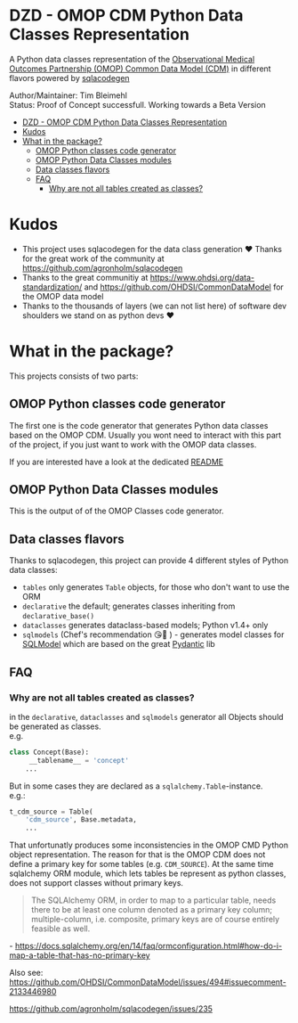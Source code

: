 # DZD - OMOP CDM Python Data Classes Representation
A Python data classes representation of the [Observational Medical Outcomes Partnership (OMOP) Common Data Model (CDM)](https://www.ohdsi.org/data-standardization/) in different flavors powered by [sqlacodegen](https://github.com/agronholm/sqlacodegen)

Author/Maintainer: Tim Bleimehl  
Status: Proof of Concept successfull. Working towards a Beta Version  


- [DZD - OMOP CDM Python Data Classes Representation](#dzd---omop-cdm-python-data-classes-representation)
- [Kudos](#kudos)
- [What in the package?](#what-in-the-package)
  - [OMOP Python classes code generator](#omop-python-classes-code-generator)
  - [OMOP Python Data Classes modules](#omop-python-data-classes-modules)
  - [Data classes flavors](#data-classes-flavors)
  - [FAQ](#faq)
    - [Why are not all tables created as classes?](#why-are-not-all-tables-created-as-classes)



# Kudos

* This project uses sqlacodegen for the data class generation ❤️ Thanks for the great work of the community at https://github.com/agronholm/sqlacodegen
* Thanks to the great communitiy at https://www.ohdsi.org/data-standardization/ and https://github.com/OHDSI/CommonDataModel for the OMOP data model
* Thanks to the thousands of layers (we can not list here) of software dev shoulders we stand on as python devs ❤️ 

# What in the package?

This projects consists of two parts:

## OMOP Python classes code generator
The first one is the code generator that generates Python data classes based on the OMOP CDM.
Usually you wont need to interact with this part of the project, if you just want to work with the OMOP data classes.  

If you are interested have a look at the dedicated [README](README_codegen.md)

## OMOP Python Data Classes modules
This is the output of of the OMOP Classes code generator.

## Data classes flavors
Thanks to sqlacodegen, this project can provide 4 different styles of Python data classes:

* `tables` only generates `Table` objects, for those who don't want to use the ORM
* `declarative` the default; generates classes inheriting from `declarative_base()`
* `dataclasses` generates dataclass-based models; Python v1.4+ only
* `sqlmodels` (Chef's recommendation 😘🤌 ) - generates model classes for [SQLModel](https://sqlmodel.tiangolo.com/) which are based on the great [Pydantic](https://docs.pydantic.dev) lib



## FAQ

### Why are not all tables created as classes? 

in the `declarative`, `dataclasses` and `sqlmodels` generator all Objects should be generated as classes.  
e.g.

```python
class Concept(Base):
     __tablename__ = 'concept'
    ...
```

But in some cases they are declared as a `sqlalchemy.Table`-instance.  
e.g.:
```python
t_cdm_source = Table(
    'cdm_source', Base.metadata,
    ...
```

That unfortunatly produces some inconsistencies in the OMOP CMD Python object representation.
The reason for that is the OMOP CDM does not define a primary key for some tables (e.g. `CDM_SOURCE`). At the same time sqlalchemy ORM module, which lets tables be represent as python classes, does not support classes without primary keys.  

> The SQLAlchemy ORM, in order to map to a particular table, needs there to be at least one column denoted as a primary key column; multiple-column, i.e. composite, primary keys are of course entirely feasible as well.

  \- https://docs.sqlalchemy.org/en/14/faq/ormconfiguration.html#how-do-i-map-a-table-that-has-no-primary-key

Also see: 
https://github.com/OHDSI/CommonDataModel/issues/494#issuecomment-2133446980 

https://github.com/agronholm/sqlacodegen/issues/235


